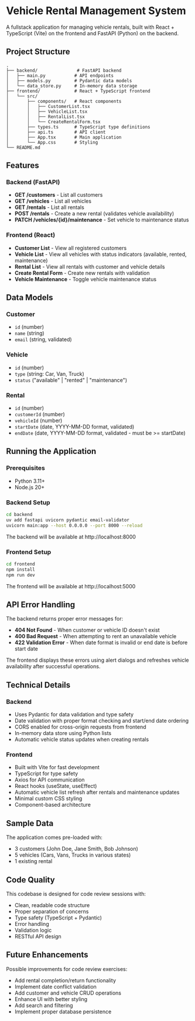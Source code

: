 # Vehicle Rental Management System

A fullstack application for managing vehicle rentals, built with React + TypeScript (Vite) on the frontend and FastAPI (Python) on the backend.

## Project Structure

```
.
├── backend/               # FastAPI backend
│   ├── main.py           # API endpoints
│   ├── models.py         # Pydantic data models
│   └── data_store.py     # In-memory data storage
├── frontend/             # React + TypeScript frontend
│   └── src/
│       ├── components/   # React components
│       │   ├── CustomerList.tsx
│       │   ├── VehicleList.tsx
│       │   ├── RentalList.tsx
│       │   └── CreateRentalForm.tsx
│       ├── types.ts      # TypeScript type definitions
│       ├── api.ts        # API client
│       ├── App.tsx       # Main application
│       └── App.css       # Styling
└── README.md
```

## Features

### Backend (FastAPI)
- **GET /customers** - List all customers
- **GET /vehicles** - List all vehicles
- **GET /rentals** - List all rentals
- **POST /rentals** - Create a new rental (validates vehicle availability)
- **PATCH /vehicles/{id}/maintenance** - Set vehicle to maintenance status

### Frontend (React)
- **Customer List** - View all registered customers
- **Vehicle List** - View all vehicles with status indicators (available, rented, maintenance)
- **Rental List** - View all rentals with customer and vehicle details
- **Create Rental Form** - Create new rentals with validation
- **Vehicle Maintenance** - Toggle vehicle maintenance status

## Data Models

### Customer
- `id` (number)
- `name` (string)
- `email` (string, validated)

### Vehicle
- `id` (number)
- `type` (string: Car, Van, Truck)
- `status` ("available" | "rented" | "maintenance")

### Rental
- `id` (number)
- `customerId` (number)
- `vehicleId` (number)
- `startDate` (date, YYYY-MM-DD format, validated)
- `endDate` (date, YYYY-MM-DD format, validated - must be >= startDate)

## Running the Application

### Prerequisites
- Python 3.11+
- Node.js 20+

### Backend Setup
```bash
cd backend
uv add fastapi uvicorn pydantic email-validator
uvicorn main:app --host 0.0.0.0 --port 8000 --reload
```

The backend will be available at http://localhost:8000

### Frontend Setup
```bash
cd frontend
npm install
npm run dev
```

The frontend will be available at http://localhost:5000

## API Error Handling

The backend returns proper error messages for:
- **404 Not Found** - When customer or vehicle ID doesn't exist
- **400 Bad Request** - When attempting to rent an unavailable vehicle
- **422 Validation Error** - When date format is invalid or end date is before start date

The frontend displays these errors using alert dialogs and refreshes vehicle availability after successful operations.

## Technical Details

### Backend
- Uses Pydantic for data validation and type safety
- Date validation with proper format checking and start/end date ordering
- CORS enabled for cross-origin requests from frontend
- In-memory data store using Python lists
- Automatic vehicle status updates when creating rentals

### Frontend
- Built with Vite for fast development
- TypeScript for type safety
- Axios for API communication
- React hooks (useState, useEffect)
- Automatic vehicle list refresh after rentals and maintenance updates
- Minimal custom CSS styling
- Component-based architecture

## Sample Data

The application comes pre-loaded with:
- 3 customers (John Doe, Jane Smith, Bob Johnson)
- 5 vehicles (Cars, Vans, Trucks in various states)
- 1 existing rental

## Code Quality

This codebase is designed for code review sessions with:
- Clean, readable code structure
- Proper separation of concerns
- Type safety (TypeScript + Pydantic)
- Error handling
- Validation logic
- RESTful API design

## Future Enhancements

Possible improvements for code review exercises:
- Add rental completion/return functionality
- Implement date conflict validation
- Add customer and vehicle CRUD operations
- Enhance UI with better styling
- Add search and filtering
- Implement proper database persistence
